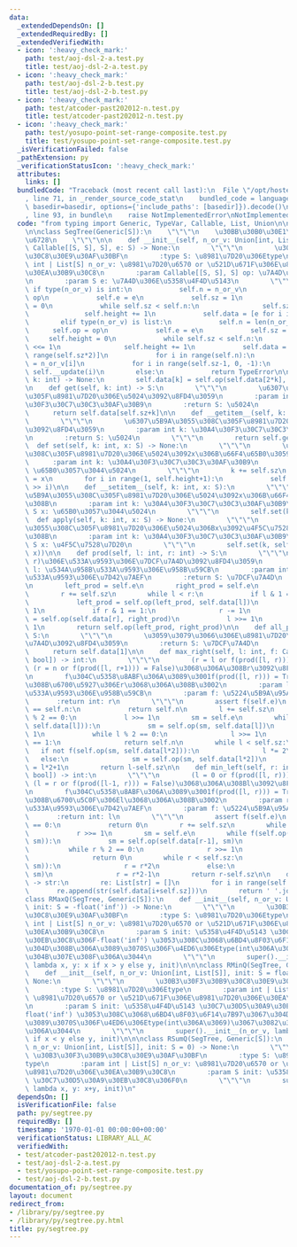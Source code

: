 ```yaml
---
data:
  _extendedDependsOn: []
  _extendedRequiredBy: []
  _extendedVerifiedWith:
  - icon: ':heavy_check_mark:'
    path: test/aoj-dsl-2-a.test.py
    title: test/aoj-dsl-2-a.test.py
  - icon: ':heavy_check_mark:'
    path: test/aoj-dsl-2-b.test.py
    title: test/aoj-dsl-2-b.test.py
  - icon: ':heavy_check_mark:'
    path: test/atcoder-past202012-n.test.py
    title: test/atcoder-past202012-n.test.py
  - icon: ':heavy_check_mark:'
    path: test/yosupo-point-set-range-composite.test.py
    title: test/yosupo-point-set-range-composite.test.py
  _isVerificationFailed: false
  _pathExtension: py
  _verificationStatusIcon: ':heavy_check_mark:'
  attributes:
    links: []
  bundledCode: "Traceback (most recent call last):\n  File \"/opt/hostedtoolcache/Python/3.8.18/x64/lib/python3.8/site-packages/onlinejudge_verify/documentation/build.py\"\
    , line 71, in _render_source_code_stat\n    bundled_code = language.bundle(stat.path,\
    \ basedir=basedir, options={'include_paths': [basedir]}).decode()\n  File \"/opt/hostedtoolcache/Python/3.8.18/x64/lib/python3.8/site-packages/onlinejudge_verify/languages/python.py\"\
    , line 93, in bundle\n    raise NotImplementedError\nNotImplementedError\n"
  code: "from typing import Generic, TypeVar, Callable, List, Union\n\nS = TypeVar('S')\n\
    \n\nclass SegTree(Generic[S]):\n    \"\"\"\n    \u30BB\u30B0\u30E1\u30F3\u30C8\
    \u6728\n    \"\"\"\n\n    def __init__(self, n_or_v: Union[int, List[S]], op:\
    \ Callable[[S, S], S], e: S) -> None:\n        \"\"\"\n        \u30B3\u30F3\u30B9\
    \u30C8\u30E9\u30AF\u30BF\n        :type S: \u8981\u7D20\u306Etype\n        :param\
    \ int | List[S] n_or_v: \u8981\u7D20\u6570 or \u521D\u671F\u306E\u8981\u7D20\u306E\
    \u30EA\u30B9\u30C8\n        :param Callable[[S, S], S] op: \u7A4D\u306E\u95A2\u6570\
    \n        :param S e: \u7A4D\u306E\u5358\u4F4D\u5143\n        \"\"\"\n       \
    \ if type(n_or_v) is int:\n            self.n = n_or_v\n            self.op =\
    \ op\n            self.e = e\n            self.sz = 1\n            self.height\
    \ = 0\n            while self.sz < self.n:\n                self.sz <<= 1\n  \
    \              self.height += 1\n            self.data = [e for i in range(self.sz*2)]\n\
    \        elif type(n_or_v) is list:\n            self.n = len(n_or_v)\n      \
    \      self.op = op\n            self.e = e\n            self.sz = 1\n       \
    \     self.height = 0\n            while self.sz < self.n:\n                self.sz\
    \ <<= 1\n                self.height += 1\n            self.data = [e for i in\
    \ range(self.sz*2)]\n            for i in range(self.n):\n                self.data[self.sz+i]\
    \ = n_or_v[i]\n            for i in range(self.sz-1, 0, -1):\n               \
    \ self.__update(i)\n        else:\n            return TypeError\n\n    def __update(self,\
    \ k: int) -> None:\n        self.data[k] = self.op(self.data[2*k], self.data[2*k+1])\n\
    \n    def get(self, k: int) -> S:\n        \"\"\"\n        \u6307\u5B9A\u3055\u308C\
    \u305F\u8981\u7D20\u306E\u5024\u3092\u8FD4\u3059\n        :param int k: \u30A4\
    \u30F3\u30C7\u30C3\u30AF\u30B9\n        :return S: \u5024\n        \"\"\"\n  \
    \      return self.data[self.sz+k]\n\n    def __getitem__(self, k: int) -> S:\n\
    \        \"\"\"\n        \u6307\u5B9A\u3055\u308C\u305F\u8981\u7D20\u306E\u5024\
    \u3092\u8FD4\u3059\n        :param int k: \u30A4\u30F3\u30C7\u30C3\u30AF\u30B9\
    \n        :return S: \u5024\n        \"\"\"\n        return self.get(k)\n\n  \
    \  def set(self, k: int, x: S) -> None:\n        \"\"\"\n        \u6307\u5B9A\u3055\
    \u308C\u305F\u8981\u7D20\u306E\u5024\u3092x\u306B\u66F4\u65B0\u3059\u308B\n  \
    \      :param int k: \u30A4\u30F3\u30C7\u30C3\u30AF\u30B9\n        :param S x:\
    \ \u65B0\u3057\u3044\u5024\n        \"\"\"\n        k += self.sz\n        self.data[k]\
    \ = x\n        for i in range(1, self.height+1):\n            self.__update(k\
    \ >> i)\n\n    def __setitem__(self, k: int, x: S):\n        \"\"\"\n        \u6307\
    \u5B9A\u3055\u308C\u305F\u8981\u7D20\u306E\u5024\u3092x\u306B\u66F4\u65B0\u3059\
    \u308B\n        :param int k: \u30A4\u30F3\u30C7\u30C3\u30AF\u30B9\n        :param\
    \ S x: \u65B0\u3057\u3044\u5024\n        \"\"\"\n        self.set(k, x)\n\n  \
    \  def apply(self, k: int, x: S) -> None:\n        \"\"\"\n        \u6307\u5B9A\
    \u3055\u308C\u305F\u8981\u7D20\u306E\u5024\u306Bx\u3092\u4F5C\u7528\u3055\u305B\
    \u308B\n        :param int k: \u30A4\u30F3\u30C7\u30C3\u30AF\u30B9\n        :param\
    \ S x: \u4F5C\u7528\u7D20\n        \"\"\"\n        self.set(k, self.op(self.get(k),\
    \ x))\n\n    def prod(self, l: int, r: int) -> S:\n        \"\"\"\n        [l,\
    \ r)\u306E\u533A\u9593\u306E\u7DCF\u7A4D\u3092\u8FD4\u3059\n        :param int\
    \ l: \u534A\u958B\u533A\u9593\u306E\u958B\u59CB\n        :param int r: \u534A\u58CA\
    \u533A\u9593\u306E\u7D42\u7AEF\n        :return S: \u7DCF\u7A4D\n        \"\"\"\
    \n        left_prod = self.e\n        right_prod = self.e\n        l += self.sz\n\
    \        r += self.sz\n        while l < r:\n            if l & 1 == 1:\n    \
    \            left_prod = self.op(left_prod, self.data[l])\n                l +=\
    \ 1\n            if r & 1 == 1:\n                r -= 1\n                right_prod\
    \ = self.op(self.data[r], right_prod)\n            l >>= 1\n            r >>=\
    \ 1\n        return self.op(left_prod, right_prod)\n\n    def all_prod(self) ->\
    \ S:\n        \"\"\"\n        \u3059\u3079\u3066\u306E\u8981\u7D20\u306E\u7DCF\
    \u7A4D\u3092\u8FD4\u3059\n        :return S: \u7DCF\u7A4D\n        \"\"\"\n  \
    \      return self.data[1]\n\n    def max_right(self, l: int, f: Callable[[S],\
    \ bool]) -> int:\n        \"\"\"\n        (r = l or f(prod([l, r))) = True) and\
    \ (r = n or f(prod([l, r+1))) = False)\u3068\u306A\u308Br\u3092\u8FD4\u3059\u3002\
    \n        f\u304C\u5358\u8ABF\u306A\u3089\u3001f(prod([l, r))) = True\u3068\u306A\
    \u308B\u6700\u5927\u306Er\u3068\u306A\u308B\u3002\n        :param l: \u534A\u958B\
    \u533A\u9593\u306E\u958B\u59CB\n        :param f: \u5224\u5B9A\u95A2\u6570\n \
    \       :return int: r\n        \"\"\"\n        assert f(self.e)\n        if l\
    \ == self.n:\n            return self.n\n        l += self.sz\n        while l\
    \ % 2 == 0:\n            l >>= 1\n        sm = self.e\n        while f(self.op(sm,\
    \ self.data[l])):\n            sm = self.op(sm, self.data[l])\n            l +=\
    \ 1\n            while l % 2 == 0:\n                l >>= 1\n            if l\
    \ == 1:\n                return self.n\n        while l < self.sz:\n         \
    \   if not f(self.op(sm, self.data[l*2])):\n                l *= 2\n         \
    \   else:\n                sm = self.op(sm, self.data[l*2])\n                l\
    \ = l*2+1\n        return l-self.sz\n\n    def min_left(self, r: int, f: Callable[[S],\
    \ bool]) -> int:\n        \"\"\"\n        (l = 0 or f(prod([l, r))) = True) and\
    \ (l = r or f(prod([l-1, r))) = False)\u3068\u306A\u308Bl\u3092\u8FD4\u3059\u3002\
    \n        f\u304C\u5358\u8ABF\u306A\u3089\u3001f(prod([l, r))) = True\u3068\u306A\
    \u308B\u6700\u5C0F\u306El\u3068\u306A\u308B\u3002\n        :param r: \u534A\u958B\
    \u533A\u9593\u306E\u7D42\u7AEF\n        :param f: \u5224\u5B9A\u95A2\u6570\n \
    \       :return int: l\n        \"\"\"\n        assert f(self.e)\n        if r\
    \ == 0:\n            return 0\n        r += self.sz\n        while r % 2 == 0:\n\
    \            r >>= 1\n        sm = self.e\n        while f(self.op(self.data[r-1],\
    \ sm)):\n            sm = self.op(self.data[r-1], sm)\n            r -= 1\n  \
    \          while r % 2 == 0:\n                r >>= 1\n            if r == 1:\n\
    \                return 0\n        while r < self.sz:\n            if not f(self.op(self.data[r*2-1],\
    \ sm)):\n                r = r*2\n            else:\n                sm = self.op(self.data[r*2-1],\
    \ sm)\n                r = r*2-1\n        return r-self.sz\n\n    def __str__(self)\
    \ -> str:\n        re: List[str] = []\n        for i in range(self.n):\n     \
    \       re.append(str(self.data[i+self.sz]))\n        return ' '.join(re)\n\n\n\
    class RMaxQ(SegTree, Generic[S]):\n    def __init__(self, n_or_v: Union[int, List[S]],\
    \ init: S = -float('inf')) -> None:\n        \"\"\"\n        \u30B3\u30F3\u30B9\
    \u30C8\u30E9\u30AF\u30BF\n        :type S: \u8981\u7D20\u306Etype\n        :param\
    \ int | List[S] n_or_v: \u8981\u7D20\u6570 or \u521D\u671F\u306E\u8981\u7D20\u306E\
    \u30EA\u30B9\u30C8\n        :param S init: \u5358\u4F4D\u5143 \u30C7\u30D5\u30A9\
    \u30EB\u30C8\u306F-float('inf') \u3053\u308C\u3068\u6BD4\u8F03\u6F14\u7B97\u3067\
    \u304D\u308B\u306A\u3089\u3070S\u306F\u4ED6\u306Etype(int\u306A\u3069)\u3067\u3082\
    \u304B\u307E\u308F\u306A\u3044\n        \"\"\"\n        super().__init__(n_or_v,\
    \ lambda x, y: x if x > y else y, init)\n\n\nclass RMinQ(SegTree, Generic[S]):\n\
    \    def __init__(self, n_or_v: Union[int, List[S]], init: S = float('inf')) ->\
    \ None:\n        \"\"\"\n        \u30B3\u30F3\u30B9\u30C8\u30E9\u30AF\u30BF\n\
    \        :type S: \u8981\u7D20\u306Etype\n        :param int | List[S] n_or_v:\
    \ \u8981\u7D20\u6570 or \u521D\u671F\u306E\u8981\u7D20\u306E\u30EA\u30B9\u30C8\
    \n        :param S init: \u5358\u4F4D\u5143 \u30C7\u30D5\u30A9\u30EB\u30C8\u306F\
    float('inf') \u3053\u308C\u3068\u6BD4\u8F03\u6F14\u7B97\u3067\u304D\u308B\u306A\
    \u3089\u3070S\u306F\u4ED6\u306Etype(int\u306A\u3069)\u3067\u3082\u304B\u307E\u308F\
    \u306A\u3044\n        \"\"\"\n        super().__init__(n_or_v, lambda x, y: x\
    \ if x < y else y, init)\n\n\nclass RSumQ(SegTree, Generic[S]):\n    def __init__(self,\
    \ n_or_v: Union[int, List[S]], init: S = 0) -> None:\n        \"\"\"\n       \
    \ \u30B3\u30F3\u30B9\u30C8\u30E9\u30AF\u30BF\n        :type S: \u8981\u7D20\u306E\
    type\n        :param int | List[S] n_or_v: \u8981\u7D20\u6570 or \u521D\u671F\u306E\
    \u8981\u7D20\u306E\u30EA\u30B9\u30C8\n        :param S init: \u5358\u4F4D\u5143\
    \ \u30C7\u30D5\u30A9\u30EB\u30C8\u306F0\n        \"\"\"\n        super().__init__(n_or_v,\
    \ lambda x, y: x+y, init)\n"
  dependsOn: []
  isVerificationFile: false
  path: py/segtree.py
  requiredBy: []
  timestamp: '1970-01-01 00:00:00+00:00'
  verificationStatus: LIBRARY_ALL_AC
  verifiedWith:
  - test/atcoder-past202012-n.test.py
  - test/aoj-dsl-2-a.test.py
  - test/yosupo-point-set-range-composite.test.py
  - test/aoj-dsl-2-b.test.py
documentation_of: py/segtree.py
layout: document
redirect_from:
- /library/py/segtree.py
- /library/py/segtree.py.html
title: py/segtree.py
---
```

